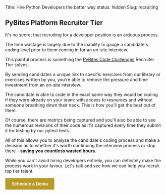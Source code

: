 Title: Hire Python Developers the better way
status: hidden
Slug: recruiting

## PyBites Platform Recruiter Tier

It's no secret that recruiting for a developer position is an arduous process.

The time wastage is largely due to the inability to gauge a candidate's coding level prior to them coming in for an on-site interview.

This painful process is something the [PyBites Code Challenges](http://codechalleng.es/) Recruiter Tier solves.

By sending candidates a unique link to specific exercises from our library or exercises written by you, you're able to remove the pressure and time investment from an on-site interview.

The candidate is able to code in the exact same way they would be coding if they were already on your team: with access to resources and without someone breathing down their neck. This is how you'll get the best out of them.

Of course, there are metrics being captured and you'll also be able to see the numerous revisions of their code as it's captured every time they submit it for testing by our pytest tests.

All of this allows you to analyse the candidate's coding process and make a decision as to whether it's worth continuing the interview process or stop there - <strong>saving you countless wasted hours</strong>.

While you can't avoid hiring developers entirely, you can definitely make the process work in your favour. Let's talk and see how we can help you recruit top tier talent.

<!-- ScheduleOnce button START -->
<p class="buttonWrapper">
	<button id="SOIBTN_pybites-platform" style="background: #BA9926; color: #ffffff; padding: 10px 20px; border: 1px solid #c8c8c8; font: bold 14px Arial; cursor: pointer;" data-height="580" data-psz="00" data-so-page="pybites-platform" data-delay="1">Schedule a Demo</button>
</p>
<script type="text/javascript" src="https://cdn.oncehub.com/mergedjs/so.js"></script>
<!-- ScheduleOnce button END -->
